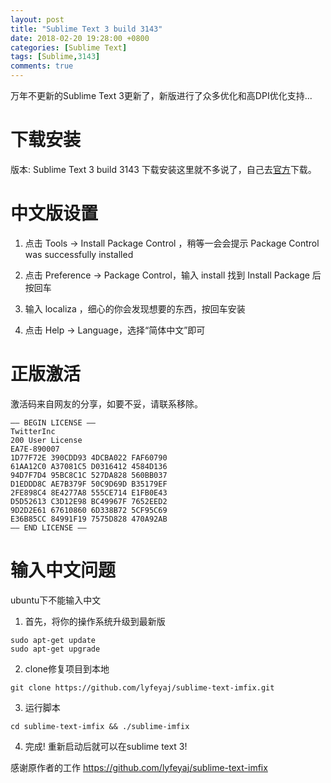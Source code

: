 ```yaml
---
layout: post
title: "Sublime Text 3 build 3143"
date: 2018-02-20 19:28:00 +0800
categories: [Sublime Text]
tags: [Sublime,3143]
comments: true
---
```





万年不更新的Sublime Text 3更新了，新版进行了众多优化和高DPI优化支持...



下载安装
============

版本: Sublime Text 3 build 3143
下载安装这里就不多说了，自己去[官方](https://www.sublimetext.com/3)下载。


中文版设置
============

1. 点击 Tools  -> Install Package Control ，稍等一会会提示 Package Control was successfully installed

2. 点击 Preference -> Package Control，输入 install 找到 Install Package 后按回车

3. 输入 localiza ，细心的你会发现想要的东西，按回车安装

4. 点击 Help -> Language，选择“简体中文”即可


正版激活
============

激活码来自网友的分享，如要不妥，请联系移除。

```
—– BEGIN LICENSE —–
TwitterInc
200 User License
EA7E-890007
1D77F72E 390CDD93 4DCBA022 FAF60790
61AA12C0 A37081C5 D0316412 4584D136
94D7F7D4 95BC8C1C 527DA828 560BB037
D1EDDD8C AE7B379F 50C9D69D B35179EF
2FE898C4 8E4277A8 555CE714 E1FB0E43
D5D52613 C3D12E98 BC49967F 7652EED2
9D2D2E61 67610860 6D338B72 5CF95C69
E36B85CC 84991F19 7575D828 470A92AB
—— END LICENSE ——
```


输入中文问题
============

ubuntu下不能输入中文

1. 首先，将你的操作系统升级到最新版

```
sudo apt-get update
sudo apt-get upgrade
```

2. clone修复项目到本地

```
git clone https://github.com/lyfeyaj/sublime-text-imfix.git
```

3. 运行脚本

```
cd sublime-text-imfix && ./sublime-imfix
```

4. 完成! 重新启动后就可以在sublime text 3! 

感谢原作者的工作
https://github.com/lyfeyaj/sublime-text-imfix